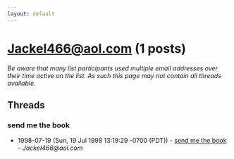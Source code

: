 ```yaml
---
layout: default
---
```


# JackeI466@aol.com (1 posts)

_Be aware that many list participants used multiple email addresses over their time active on the list. As such this page may not contain all threads available._

## Threads

### send me the book
+ 1998-07-19 (Sun, 19 Jul 1998 13:19:29 -0700 (PDT)) - [send me the book](/archive/1998/07/6256e5b229b0f0f906609e3ce2b66554a929bf2a343961f4ddd973b989fcd64c) - _JackeI466@aol.com_

